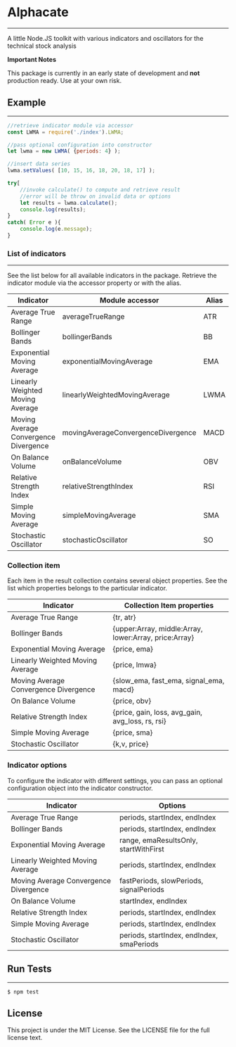 # Alphacate

---

A little Node.JS toolkit with various indicators and oscillators for the technical stock analysis


**Important Notes**

This package is currently in an early state of development and **not** production ready. Use at your own risk.


## Example

---

```js
//retrieve indicator module via accessor
const LWMA = require('./index').LWMA;       

//pass optional configuration into constructor
let lwma = new LWMA( {periods: 4} );        

//insert data series
lwma.setValues( [10, 15, 16, 18, 20, 18, 17] );                     

try[
    //invoke calculate() to compute and retrieve result
    //error will be throw on invalid data or options
    let results = lwma.calculate();         
    console.log(results);                       
}
catch( Error e ){
    console.log(e.message);
}
```



### List of indicators

---

See the list below for all available indicators in the package. Retrieve the indicator module via the accessor property or with the alias.


Indicator                               |Module accessor               		|Alias              
----------------------------------------|-----------------------------------|-----------	
Average True Range                      |averageTrueRange                   |ATR                
Bollinger Bands                         |bollingerBands                     |BB                 
Exponential Moving Average              |exponentialMovingAverage           |EMA                
Linearly Weighted Moving Average        |linearlyWeightedMovingAverage      |LWMA               
Moving Average Convergence Divergence   |movingAverageConvergenceDivergence |MACD               
On Balance Volume                       |onBalanceVolume                    |OBV                
Relative Strength Index                 |relativeStrengthIndex              |RSI                
Simple Moving Average                   |simpleMovingAverage                |SMA                
Stochastic Oscillator                   |stochasticOscillator               |SO                 


### Collection item

Each item in the result collection contains several object properties. 
See the list which properties belongs to the particular indicator.


Indicator								|Collection Item properties
----------------------------------------|--------------------------------------------------
Average True Range                      |{tr, atr}                              
Bollinger Bands                         |{upper:Array, middle:Array, lower:Array, price:Array}  
Exponential Moving Average              |{price, ema}                           
Linearly Weighted Moving Average        |{price, lmwa}	                       
Moving Average Convergence Divergence   |{slow_ema, fast_ema, signal_ema, macd} 
On Balance Volume                       |{price, obv}                           
Relative Strength Index                 |{price, gain, loss, avg_gain, avg_loss, rs, rsi}   
Simple Moving Average                   |{price, sma}                           
Stochastic Oscillator                   |{k,v, price}                           

### Indicator options

To configure the indicator with different settings, you can pass an optional configuration object into the indicator constructor. 

Indicator								|Options									
----------------------------------------|-------------------------------------------
Average True Range                      |periods, startIndex, endIndex				
Bollinger Bands                         |periods, startIndex, endIndex				
Exponential Moving Average              |range, emaResultsOnly, startWithFirst		
Linearly Weighted Moving Average        |periods, startIndex, endIndex				
Moving Average Convergence Divergence   |fastPeriods, slowPeriods, signalPeriods	
On Balance Volume                       |startIndex, endIndex						
Relative Strength Index                 |periods, startIndex, endIndex					
Simple Moving Average                   |periods, startIndex, endIndex				
Stochastic Oscillator                   |periods, startIndex, endIndex, smaPeriods 	


## Run Tests
---
    $ npm test
	
## License
	
This project is under the MIT License. See the LICENSE file for the full license text.
